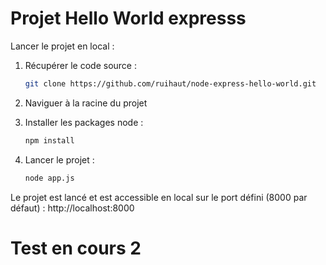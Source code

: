 # Projet Hello World expresss

Lancer le projet en local :

1. Récupérer le code source :

    ```bash
    git clone https://github.com/ruihaut/node-express-hello-world.git
    ```

2. Naviguer à la racine du projet
3. Installer les packages node :

    ```bash
    npm install
    ```

4. Lancer le projet :

    ```bash
    node app.js
    ```

Le projet est lancé et est accessible en local sur le port défini (8000 par défaut) : http://localhost:8000

# Test en cours 2
